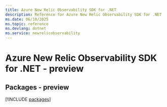 ```yaml
---
title: Azure New Relic Observability SDK for .NET
description: Reference for Azure New Relic Observability SDK for .NET
ms.date: 06/10/2025
ms.topic: reference
ms.devlang: dotnet
ms.service: newrelicobservability
---
```

# Azure New Relic Observability SDK for .NET - preview
## Packages - preview
[!INCLUDE [packages](new-relic-observability-index.md)]